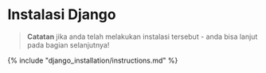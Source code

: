 # Instalasi Django

> **Catatan** jika anda telah melakukan instalasi tersebut - anda bisa lanjut pada bagian selanjutnya!

{% include "django_installation/instructions.md" %}